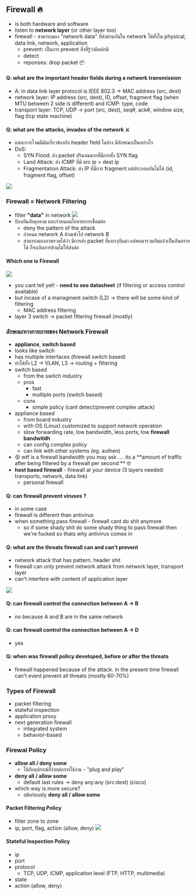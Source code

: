 ## Firewall 🔥
- is both hardware and software
- listen to **network layer** (or other layer too)
- firewall - สามารถมอง "network data" ที่ส่งผ่านกันใน network ได้ทั้งใน physical, data link, network, application
	- prevent: เป็นการ prevent สิ่งที่รู้ว่าผิดปกติ
	- detect
	- reponses: drop packet 📦
#### Q: what are the important header fields during a network transmission
- A: in data link layer protocol is IEEE 802.3 -> MAC address (src, dest)
- network layer: IP address (src, dest), ID, offset, fragment flag (when MTU between 2 side is different) and ICMP: type, code
- transport layer: TCP, UDP -> port (src, dest), seq#, ack#, window size, flag (tcp state machine)
#### Q: what are the attacks, invades of the network ⚔
 - แต่ละการโจมตีมันเกี่ยวข้องกับ header field ใดบ้าง มีลักษณะเป็นอย่างไร
- DoS:
	- SYN Flood: ส่ง packet ปริมาณมากที่มีการตั้ง SYN flag
	- Land Attack: ส่ง ICMP ที่มี src ip = dest ip
	- Fragmentation Attack: ส่ง IP ที่มีการ fragment แต่ประกอบกันไม่ได้ (id, fragment flag, offset)

![](https://media.discordapp.net/attachments/1014398974649708624/1080328555818405969/image.png?width=990&height=685)

### Firewall = Network Filtering
- filter **"data"** in network
![](https://media.discordapp.net/attachments/1014398974649708624/1080328884672794634/image.png)
- ป้องกันภัยคุกคาม และกำหนดนโยบายการเชื่อมต่อ
	- deny the pattern of the attack
	- กำหนด network A ห้ามเข้าไป network B
	- สามารถมองภาพรวมได้ว่า มีการส่ง packet ที่แยกๆกันมา แต่พอมารวมกันแล้วเป็นอันตรายได้ ก็จะเกิดการห้ามไม่ให้ส่งต่อ

#### Which one is Firewall
![](https://media.discordapp.net/attachments/1014398974649708624/1080331009020678184/image.png)
- you cant tell yet! - **need to see datasheet** (if filtering or access control available)
- but incase of a managment switch (L2) -> there will be some kind of filtering
	- MAC address filtering
- layer 3 switch -> packet filtering firewall (mostly)

### ลักษณะทางกายภาพของ Network Firewall
- **appliance**, **switch based**
- looks like switch
- has multiple interfaces (firewall switch based)
- ทำได้ทั้ง L2 -> VLAN, L3 -> routing + filtering
- switch based
	- from the switch industry
	- pros
		- fast
		- multiple ports (switch based)
	- cons
		- simple policy (cant detect/prevent complex attack)
- appliance based
	- from board industry
	- with OS (Linux) customized to support network operation
	- slow forwarding rate, low bandwidth, less ports, low **firewall bandwitdh**
	- can config complex policy
	- can link with other systems (eg. authen)
- 😵 wtf is a firewall bandwidth you may ask .... its a **amount of traffic after being filtered by a firewall per second ** 🤓
- **host based firewall** - firewall at your device (3 layers needed: transports, network, data link)
	- personal firewall

#### Q: can firewall prevent viruses ?
- in some case
- firewall is different than antivirus
- when something pass firewall - firewall cant do shit anymore
	- so if some shady shit do some shady thing to pass firewall then we're fucked so thats why antivirus comes in

#### Q: what are the threats firewall can and can't prevent
- network attack that has pattern. header shit
- firewall can only prevent network attack from network layer, transport layer
- can't interfere with content of application layer

![](https://media.discordapp.net/attachments/1014398974649708624/1080338767547748372/image.png)
#### Q: can firewall control the connection between A -> B
- no because A and B are in the same network
#### Q: can firewall control the connection between A -> D
- yes

#### Q: when was firewall policy developed, before or after the threats
- firewall happened because of the attack. in the present time firewall can't event prevent all threats (mostly 60-70%)

### Types of Firewall
- packet filtering
- stateful inspection
- application proxy
- next generation firewall
	- integrated system
	 - behavior-based

### Firewal Policy
- **allow all / deny some**
	- ใช้กับอุปกรณ์ที่ง่ายต่อการใช้งาน - "plug and play"
- **deny all / allow some**
	- default last rules -> deny any:any (src:dest) (cisco)
- which way is more secure?
	- obviously **deny all / allow some**

#### Packet Filtering Policy
- filter zone to zone
- ip, port, flag, action (allow, deny)
![](https://media.discordapp.net/attachments/1014398974649708624/1080343996984995942/image.png)

#### Stateful Inspection Policy
- ip
- port
- protocol
	- TCP, UDP, ICMP, application level (FTP, HTTP, multimedia)
- state
- action (allow, deny)

